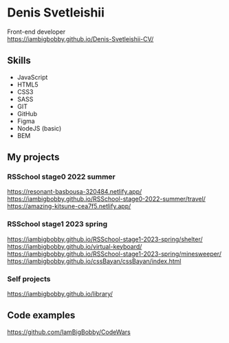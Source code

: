 # Denis Svetleishii
Front-end developer  
https://iambigbobby.github.io/Denis-Svetleishii-CV/  

## Skills  
* JavaScript  
* HTML5  
* CSS3  
* SASS  
* GIT  
* GitHub  
* Figma  
* NodeJS (basic)
* BEM

## My projects  
### RSSchool stage0 2022 summer  
https://resonant-basbousa-320484.netlify.app/  
https://iambigbobby.github.io/RSSchool-stage0-2022-summer/travel/  
https://amazing-kitsune-cea7f5.netlify.app/ 
### RSSchool stage1 2023 spring
https://iambigbobby.github.io/RSSchool-stage1-2023-spring/shelter/  
https://iambigbobby.github.io/virtual-keyboard/  
https://iambigbobby.github.io/RSSchool-stage1-2023-spring/minesweeper/  
https://iambigbobby.github.io/cssBayan/cssBayan/index.html  

### Self projects
https://iambigbobby.github.io/library/

## Code examples
https://github.com/IamBigBobby/CodeWars  


